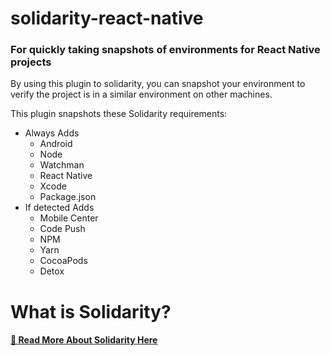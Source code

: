 # solidarity-react-native
### For quickly taking snapshots of environments for React Native projects
By using this plugin to solidarity, you can snapshot your environment to verify the project is in a similar environment on other machines.

This plugin snapshots these Solidarity requirements:
* Always Adds
  * Android
  * Node
  * Watchman
  * React Native
  * Xcode
  * Package.json
* If detected Adds
  * Mobile Center
  * Code Push
  * NPM
  * Yarn
  * CocoaPods
  * Detox

# What is Solidarity?
#### [:newspaper: Read More About Solidarity Here](https://github.com/infinitered/solidarity)
